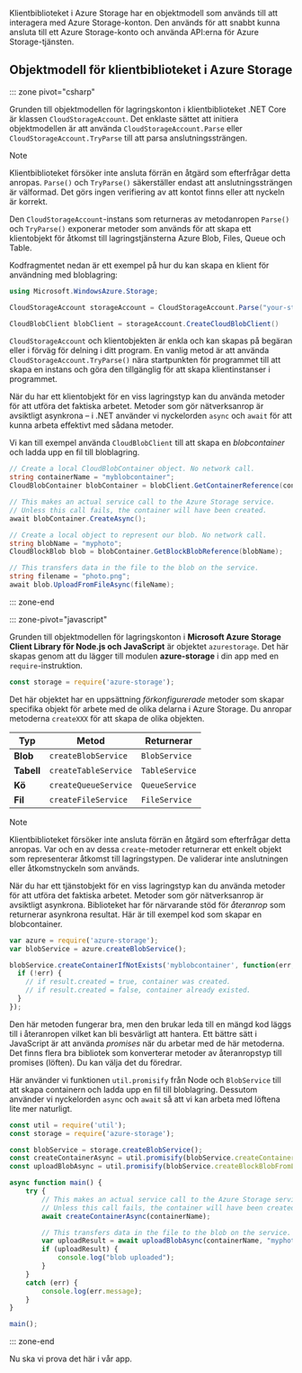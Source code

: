 Klientbiblioteket i Azure Storage har en objektmodell som används till att interagera med Azure Storage-konton. Den används för att snabbt kunna ansluta till ett Azure Storage-konto och använda API:erna för Azure Storage-tjänsten. 

## <a name="azure-storage-client-library-object-model"></a>Objektmodell för klientbiblioteket i Azure Storage

::: zone pivot="csharp"

Grunden till objektmodellen för lagringskonton i klientbiblioteket .NET Core är klassen `CloudStorageAccount`. Det enklaste sättet att initiera objektmodellen är att använda `CloudStorageAccount.Parse` eller `CloudStorageAccount.TryParse` till att parsa anslutningssträngen.

> [!NOTE]
> Klientbiblioteket försöker inte ansluta förrän en åtgärd som efterfrågar detta anropas. `Parse()` och `TryParse()` säkerställer endast att anslutningssträngen är välformad. Det görs ingen verifiering av att kontot finns eller att nyckeln är korrekt. 

Den `CloudStorageAccount`-instans som returneras av metodanropen `Parse()` och `TryParse()` exponerar metoder som används för att skapa ett klientobjekt för åtkomst till lagringstjänsterna Azure Blob, Files, Queue och Table. 

Kodfragmentet nedan är ett exempel på hur du kan skapa en klient för användning med bloblagring:

```csharp
using Microsoft.WindowsAzure.Storage;

CloudStorageAccount storageAccount = CloudStorageAccount.Parse("your-storage-key-connection-string");

CloudBlobClient blobClient = storageAccount.CreateCloudBlobClient()
```

`CloudStorageAccount` och klientobjekten är enkla och kan skapas på begäran eller i förväg för delning i ditt program. En vanlig metod är att använda `CloudStorageAccount.TryParse()` nära startpunkten för programmet till att skapa en instans och göra den tillgänglig för att skapa klientinstanser i programmet.

När du har ett klientobjekt för en viss lagringstyp kan du använda metoder för att utföra det faktiska arbetet. Metoder som gör nätverksanrop är avsiktligt asynkrona – i .NET använder vi nyckelorden `async` och `await` för att kunna arbeta effektivt med sådana metoder.

Vi kan till exempel använda `CloudBlobClient` till att skapa en _blobcontainer_ och ladda upp en fil till bloblagring.

```csharp
// Create a local CloudBlobContainer object. No network call.
string containerName = "myblobcontainer";
CloudBlobContainer blobContainer = blobClient.GetContainerReference(containerName);

// This makes an actual service call to the Azure Storage service. 
// Unless this call fails, the container will have been created.
await blobContainer.CreateAsync();

// Create a local object to represent our blob. No network call.
string blobName = "myphoto";
CloudBlockBlob blob = blobContainer.GetBlockBlobReference(blobName);

// This transfers data in the file to the blob on the service.
string filename = "photo.png";
await blob.UploadFromFileAsync(fileName);
```

::: zone-end

::: zone-pivot="javascript"

Grunden till objektmodellen för lagringskonton i **Microsoft Azure Storage Client Library för Node.js och JavaScript** är objektet `azurestorage`. Det här skapas genom att du lägger till modulen **azure-storage** i din app med en `require`-instruktion.

```javascript
const storage = require('azure-storage');
```

Det här objektet har en uppsättning _förkonfigurerade_ metoder som skapar specifika objekt för arbete med de olika delarna i Azure Storage. Du anropar metoderna `createXXX` för att skapa de olika objekten.

| Typ | Metod | Returnerar |
|--------|---------|-------------|
| **Blob** | `createBlobService` | `BlobService` |
| **Tabell** | `createTableService` | `TableService` |
| **Kö** | `createQueueService` | `QueueService` |
| **Fil** | `createFileService` | `FileService` |

> [!NOTE]
> Klientbiblioteket försöker inte ansluta förrän en åtgärd som efterfrågar detta anropas. Var och en av dessa `create`-metoder returnerar ett enkelt objekt som representerar åtkomst till lagringstypen. De validerar inte anslutningen eller åtkomstnyckeln som används. 

När du har ett tjänstobjekt för en viss lagringstyp kan du använda metoder för att utföra det faktiska arbetet. Metoder som gör nätverksanrop är avsiktligt asynkrona. Biblioteket har för närvarande stöd för _återanrop_ som returnerar asynkrona resultat. Här är till exempel kod som skapar en blobcontainer.

```javascript
var azure = require('azure-storage');
var blobService = azure.createBlobService();

blobService.createContainerIfNotExists('myblobcontainer', function(err, result, response) {
  if (!err) {
    // if result.created = true, container was created.
    // if result.created = false, container already existed.
  }
});
```

Den här metoden fungerar bra, men den brukar leda till en mängd kod läggs till i återanropen vilket kan bli besvärligt att hantera. Ett bättre sätt i JavaScript är att använda _promises_ när du arbetar med de här metoderna. Det finns flera bra bibliotek som konverterar metoder av återanropstyp till promises (löften). Du kan välja det du föredrar.

Här använder vi funktionen `util.promisify` från Node och `BlobService` till att skapa containern och ladda upp en fil till bloblagring. Dessutom använder vi nyckelorden `async` och `await` så att vi kan arbeta med löftena lite mer naturligt.

```javascript
const util = require('util');
const storage = require('azure-storage');

const blobService = storage.createBlobService();
const createContainerAsync = util.promisify(blobService.createContainerIfNotExists).bind(blobService);
const uploadBlobAsync = util.promisify(blobService.createBlockBlobFromLocalFile).bind(blobService);

async function main() {
    try {
        // This makes an actual service call to the Azure Storage service. 
        // Unless this call fails, the container will have been created.
        await createContainerAsync(containerName);

        // This transfers data in the file to the blob on the service.
        var uploadResult = await uploadBlobAsync(containerName, "myphoto", "photo.png");
        if (uploadResult) {
            console.log("blob uploaded");
        }
    }
    catch (err) {
        console.log(err.message);
    }
}

main();
```
::: zone-end

Nu ska vi prova det här i vår app.